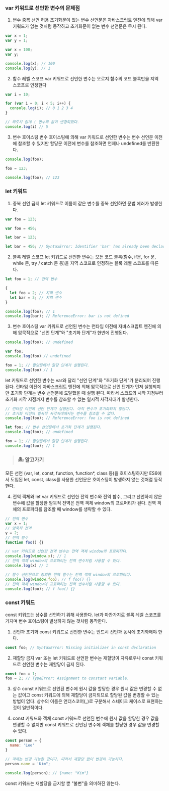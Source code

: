 ### var 키워드로 선언한 변수의 문제점
1. 변수 중복 선언 허용
초기화문이 있는 변수 선언문은 자바스크립트 엔진에 의해 var 키워드가 없는 것처럼 동작하고 초기화문이 없는 변수 선언문은 무시 된다.

```javascript
var x = 1;
var y = 1;

var x = 100;
var y;

console.log(x); // 100
console.log(y); // 1
```

2. 함수 레벨 스코프
var 키워드로 선언한 변수는 오로지 함수의 코드 블록만을 지역 스코프로 인정한다
```javascript
var i = 10;

for (var i = 0; i < 5; i++) {
  console.log(i); // 0 1 2 3 4 
}

// 의도치 않게 i 변수의 값이 변경되었다.
console.log(i) // 5
```

3. 변수 호이스팅
변수 호이스팅에 의해 var 키워드로 선언한 변수는 변수 선언문 이전에 참조할 수 있지만 할당문 이전에 변수를 참조하면 언제나 undefined를 반환한다.
```javascript
console.log(foo);

foo = 123;

console.log(foo); // 123
```

### let 키워드
1. 중복 선언 금지
let 키워드로 이름이 같은 변수를 중복 선언하면 문법 에러가 발생한다.
```javascript
var foo = 123;

var foo = 456;

let bar = 123;

let bar = 456; // SyntaxError: Identifier 'bar' has already been declared
```

2. 블록 레벨 스코프
let 키워드로 선언한 변수는 모든 코드 블록(함수, if문, for 문, while 문, try / catch 문 등)을 지역 스코프로 인정하는 블록 레벨 스코프를 따른다.
```javascript
let foo = 1; // 전역 변수

{
  let foo = 2; // 지역 변수
  let bar = 3; // 지역 변수
}

console.log(foo); // 1
console.log(bar); // ReferenceError: bar is not defined
```
3. 변수 호이스팅
var 키워드로 선언된 변수는 런타임 이전에 자바스크립트 엔진에 의해 암묵적으로 "선언 단계"와 "초기화 단계"가 한번에 진행된다.
```javascript
console.log(foo); // undefined

var foo;
console.log(foo) // undefined

foo = 1; // 할당문에서 할당 단계가 실행된다.
console.log(foo) // 1
```
let 키워드로 선언한 변수는 var와 달리 "선언 단계"와 "초기화 단계"가 분리되어 진행된다.
런타임 이전에 자바스크립트 엔전에 의해 암묵적으로 선언 단계가 먼저 실행되지만 초기화 단계는 변수 선언문에 도달했을 때 실행 된다. 따라서 스코프의 시작 지점부터 초기화 시작 지점까지 변수를 참조할 수 없는 일시적 사각지대가 발생한다.

```javascript
// 런타임 이전에 선언 단계가 실행된다. 아직 변수가 초기화되지 않았다.
// 초기화 이전의 일시적 사각지대에서는 변수를 참조할 수 없다.
console.log(foo); // ReferenceError: foo is not defined

let foo; // 변수 선언문에서 초기화 단계가 실행된다.
console.log(foo); // undefined

foo = 1; // 할당문에서 할당 단계가 실행된다.
console.log(foo); // 1
```

> ### 🏝️ 알고가기
모든 선언 (var, let, const, function, function*, class 등)을 호이스팅하지만 ES6에서 도입된 let, const, class를 사용한 선언문은 호이스팅이 발생하지 않는 것처럼 동작한다.

4. 전역 객체와 let
var 키워드로 선언한 전역 변수와 전역 함수, 그리고 선언하지 않은 변수에 값을 할당한 암묵적 전역은 전역 객체 window의 프로퍼티가 된다. 전역 객체의 프로퍼티를 참조할 때 window를 생략할 수 있다.
```javascript
// 전역 변수
var x = 1;
// 암묵적 전역
y = 2;
// 전역 함수
function foo() {}

// var 키워드로 선언한 전역 변수는 전역 객체 window의 프로퍼티다.
console.log(window.x); // 1
// 전역 객체 window의 프로퍼티는 전역 변수처럼 사용할 수 있다.
console.log(x) // 1

// 함수 선언문으로 정의한 전역 함수는 전역 객체 window의 프로퍼티다.
console.log(window.foo); // f foo() {}
// 전역 객체 window의 프로퍼티는 전역 변수처럼 사용할 수 있다.
console.log(foo); // f foo() {}
```

### const 키워드
const 키워드는 상수를 선언하기 위해 사용한다.
let과 마찬가지로 블록 레벨 스코프를 가지며 변수 호이스팅이 발생하지 않는 것처럼 동작한다.

1. 선언과 초기화
const 키워드로 선언한 변수는 반드시 선언과 동시에 초기화해야 한다.
```javascript
const foo; // SyntaxError: Missing initializer in const declaration
```

2. 재할당 금지
var 또는 let 키워드로 선언한 변수는 재할당이 자유로우나 const 키워드로 선언한 변수는 재할당이 금지 된다.
```javascript
const foo = 1;
foo = 2; // TypeError: Assignment to constant variable.
```

3. 상수
const 키워드로 선언된 변수에 원시 값을 할당한 경우 원시 값은 변경할 수 없는 값이고 const 키워드에 의해 재할당이 금지되므로 할당된 값을 변경할 수 있는 방법이 없다.
상수의 이름은 언더스코어(_)로 구분해서 스네이크 케이스로 표현하는 것이 일반적이다.

4. const 키워드와 객체
const 키워드로 선언된 변수에 원시 값을 할당한 경우 값을 변경할 수 없지만 const 키워드로 선언된 변수에 객체를 할당한 경우 값을 변경할 수 있다.
```javascript
const person = {
  name: 'Lee' 
}

// 객체는 변경 가능한 값이다. 따라서 재할당 없이 변경이 가능하다.
person.name = 'Kim";

console.log(person); // {name: "Kim"}
```
const 키워드는 재할당을 금지할 뿐 "불변"을 의미하진 않는다. 